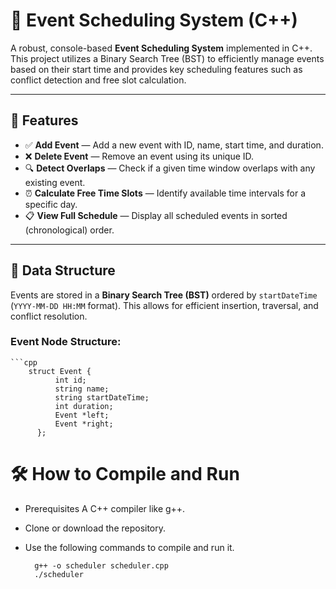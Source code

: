 # 📅 Event Scheduling System (C++)

A robust, console-based **Event Scheduling System** implemented in C++. This project utilizes a Binary Search Tree (BST) to efficiently manage events based on their start time and provides key scheduling features such as conflict detection and free slot calculation.

---

## 🚀 Features

- ✅ **Add Event** — Add a new event with ID, name, start time, and duration.
- ❌ **Delete Event** — Remove an event using its unique ID.
- 🔍 **Detect Overlaps** — Check if a given time window overlaps with any existing event.
- ⏰ **Calculate Free Time Slots** — Identify available time intervals for a specific day.
- 📋 **View Full Schedule** — Display all scheduled events in sorted (chronological) order.

---

## 🧠 Data Structure

Events are stored in a **Binary Search Tree (BST)** ordered by `startDateTime` (`YYYY-MM-DD HH:MM` format). This allows for efficient insertion, traversal, and conflict resolution.

### Event Node Structure:
    ```cpp
        struct Event {
              int id;
              string name;
              string startDateTime;
              int duration;
              Event *left;
              Event *right;
          };

# 🛠️ How to Compile and Run

* Prerequisites
    A C++ compiler like g++.
  
* Clone or download the repository.

* Use the following commands to compile and run it.
  
        g++ -o scheduler scheduler.cpp
        ./scheduler
  

